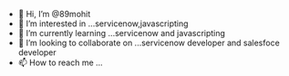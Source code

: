 - 👋 Hi, I’m @89mohit
- 👀 I’m interested in ...servicenow,javascripting  
- 🌱 I’m currently learning ...servicenow and javascripting
- 💞️ I’m looking to collaborate on ...servicenow developer and salesfoce developer
- 📫 How to reach me ...

<!---
89mohit/89mohit is a ✨ special ✨ repository because its `README.md` (this file) appears on your GitHub profile.
You can click the Preview link to take a look at your changes.
--->
